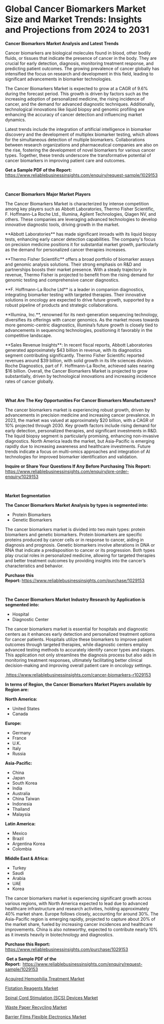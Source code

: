 <p><h1>Global Cancer Biomarkers Market Size and Market Trends: Insights and Projections from 2024 to 2031</h1></p><p><strong>Cancer Biomarkers Market Analysis and Latest Trends</strong></p>
<p><p>Cancer biomarkers are biological molecules found in blood, other bodily fluids, or tissues that indicate the presence of cancer in the body. They are crucial for early detection, diagnosis, monitoring treatment response, and predicting patient outcomes. The growing prevalence of cancer globally has intensified the focus on research and development in this field, leading to significant advancements in biomarker technologies.</p><p>The Cancer Biomarkers Market is expected to grow at a CAGR of 9.6% during the forecast period. This growth is driven by factors such as the increasing adoption of personalized medicine, the rising incidence of cancer, and the demand for advanced diagnostic techniques. Additionally, technological innovations like liquid biopsy and genomic profiling are enhancing the accuracy of cancer detection and influencing market dynamics.</p><p>Latest trends include the integration of artificial intelligence in biomarker discovery and the development of multiplex biomarker testing, which allows for the simultaneous detection of multiple biomarkers. Collaborations between research organizations and pharmaceutical companies are also on the rise, fostering the development of novel biomarkers for various cancer types. Together, these trends underscore the transformative potential of cancer biomarkers in improving patient care and outcomes.</p></p>
<p><strong>Get a Sample PDF of the Report:&nbsp;</strong> <a href="https://www.reliablebusinessinsights.com/enquiry/request-sample/1029153">https://www.reliablebusinessinsights.com/enquiry/request-sample/1029153</a></p>
<p>&nbsp;</p>
<p><strong>Cancer Biomarkers Major Market Players</strong></p>
<p><p>The Cancer Biomarkers Market is characterized by intense competition among key players such as Abbott Laboratories, Thermo Fisher Scientific, F. Hoffmann-La Roche Ltd., Illumina, Agilent Technologies, Qiagen NV, and others. These companies are leveraging advanced technologies to develop innovative diagnostic tools, driving growth in the market.</p><p>**Abbott Laboratories** has made significant inroads with its liquid biopsy tests, enhancing early cancer detection capabilities. The company's focus on precision medicine positions it for substantial market growth, particularly as the demand for personalized cancer therapies increases.</p><p>**Thermo Fisher Scientific** offers a broad portfolio of biomarker assays and genomic analysis solutions. Their strong emphasis on R&D and partnerships boosts their market presence. With a steady trajectory in revenue, Thermo Fisher is projected to benefit from the rising demand for genomic testing and comprehensive cancer diagnostics.</p><p>**F. Hoffmann-La Roche Ltd** is a leader in companion diagnostics, integrating biomarker testing with targeted therapies. Their innovative solutions in oncology are expected to drive future growth, supported by a robust pipeline of products and strategic collaborations.</p><p>**Illumina, Inc.**, renowned for its next-generation sequencing technology, diversifies its offerings with cancer genomics. As the market moves towards more genomic-centric diagnostics, Illumina’s future growth is closely tied to advancements in sequencing technologies, positioning it favorably in the competitive landscape.</p><p>**Sales Revenue Insights**: In recent fiscal reports, Abbott Laboratories generated approximately $43 billion in revenue, with its diagnostics segment contributing significantly. Thermo Fisher Scientific reported revenues around $39 billion, with solid growth in its life sciences division. Roche Diagnostics, part of F. Hoffmann-La Roche, achieved sales nearing $16 billion. Overall, the Cancer Biomarkers Market is projected to grow substantially, driven by technological innovations and increasing incidence rates of cancer globally.</p></p>
<p>&nbsp;</p>
<p><strong>What Are The Key Opportunities For Cancer Biomarkers Manufacturers?</strong></p>
<p><p>The cancer biomarkers market is experiencing robust growth, driven by advancements in precision medicine and increasing cancer prevalence. In 2023, the market was valued at approximately $20 billion, with a CAGR of 10% projected through 2030. Key growth factors include rising demand for early detection, personalized therapies, and significant investments in R&D. The liquid biopsy segment is particularly promising, enhancing non-invasive diagnostics. North America leads the market, but Asia-Pacific is emerging rapidly due to increasing awareness and healthcare investments. Future trends indicate a focus on multi-omics approaches and integration of AI technologies for improved biomarker identification and validation.</p></p>
<p><strong>Inquire or Share Your Questions If Any Before Purchasing This Report:</strong> <a href="https://www.reliablebusinessinsights.com/enquiry/pre-order-enquiry/1029153">https://www.reliablebusinessinsights.com/enquiry/pre-order-enquiry/1029153</a></p>
<p>&nbsp;</p>
<p><strong>Market Segmentation</strong></p>
<p><strong>The Cancer Biomarkers Market Analysis by types is segmented into:</strong></p>
<p><ul><li>Protein Biomarkers</li><li>Genetic Biomarkers</li></ul></p>
<p><p>The cancer biomarkers market is divided into two main types: protein biomarkers and genetic biomarkers. Protein biomarkers are specific proteins produced by cancer cells or in response to cancer, aiding in diagnosis and prognosis. Genetic biomarkers involve alterations in DNA or RNA that indicate a predisposition to cancer or its progression. Both types play crucial roles in personalized medicine, allowing for targeted therapies and better treatment outcomes by providing insights into the cancer’s characteristics and behavior.</p></p>
<p><strong>Purchase this Report:&nbsp;</strong><a href="https://www.reliablebusinessinsights.com/purchase/1029153">https://www.reliablebusinessinsights.com/purchase/1029153</a></p>
<p>&nbsp;</p>
<p><strong>The Cancer Biomarkers Market Industry Research by Application is segmented into:</strong></p>
<p><ul><li>Hospital</li><li>Diagnostic Center</li></ul></p>
<p><p>The cancer biomarkers market is essential for hospitals and diagnostic centers as it enhances early detection and personalized treatment options for cancer patients. Hospitals utilize these biomarkers to improve patient outcomes through targeted therapies, while diagnostic centers employ advanced testing methods to accurately identify cancer types and stages. This application not only streamlines the diagnosis process but also aids in monitoring treatment responses, ultimately facilitating better clinical decision-making and improving overall patient care in oncology settings.</p></p>
<p><a href="https://www.reliablebusinessinsights.com/cancer-biomarkers-r1029153">&nbsp;https://www.reliablebusinessinsights.com/cancer-biomarkers-r1029153</a></p>
<p><strong>In terms of Region, the Cancer Biomarkers Market Players available by Region are:</strong></p>
<p>
    <p> <strong> North America: </strong>
        <ul>
            <li>United States</li>
            <li>Canada</li>
        </ul>
        </p> 
    <p> <strong> Europe: </strong>
        <ul>
            <li>Germany</li>
            <li>France</li>
            <li>U.K.</li>
            <li>Italy</li>
            <li>Russia</li>
        </ul>
        </p> 
    <p> <strong> Asia-Pacific: </strong>
        <ul>
            <li>China</li>
            <li>Japan</li>
            <li>South Korea</li>
            <li>India</li>
            <li>Australia</li>
            <li>China Taiwan</li>
            <li>Indonesia</li>
            <li>Thailand</li>
            <li>Malaysia</li>
        </ul>
        </p> 
    <p> <strong> Latin America: </strong>
        <ul>
            <li>Mexico</li>
            <li>Brazil</li>
            <li>Argentina Korea</li>
            <li>Colombia</li>
        </ul>
        </p> 
    <p> <strong> Middle East & Africa: </strong>
        <ul>
            <li>Turkey</li>
            <li>Saudi</li>
            <li>Arabia</li>
            <li>UAE</li>
            <li>Korea</li>
        </ul>
    </p>
    </p>
<p><p>The cancer biomarkers market is experiencing significant growth across various regions, with North America expected to lead due to advanced healthcare infrastructure and research activities, holding approximately 40% market share. Europe follows closely, accounting for around 30%. The Asia-Pacific region is emerging rapidly, projected to capture about 20% of the market share, fueled by increasing cancer incidences and healthcare improvements. China is also noteworthy, expected to contribute nearly 10% as it invests heavily in biotechnology and diagnostics.</p></p>
<p><strong>Purchase this Report: </strong><a href="https://www.reliablebusinessinsights.com/purchase/1029153">https://www.reliablebusinessinsights.com/purchase/1029153</a></p>
<p>&nbsp;<strong>Get a Sample PDF of the Report:&nbsp;&nbsp;</strong><a href="https://www.reliablebusinessinsights.com/enquiry/request-sample/1029153">https://www.reliablebusinessinsights.com/enquiry/request-sample/1029153</a></p>
<p><strong></strong></p>
<p><p><a href="https://www.linkedin.com/pulse/market-forecast-global-acquired-hemophilia-treatment-trends-qjite?trackingId=YyOLFLpASVKyyHkzgLyXGg%3D%3D">Acquired Hemophilia Treatment Market</a></p><p><a href="https://www.linkedin.com/pulse/flotation-reagents-market-share-size-trends-industry-jot8e?trackingId=cNigZnPQSpO17zCQFrAsyQ%3D%3D">Flotation Reagents Market</a></p><p><a href="https://github.com/angelajermaine/Market-Research-Report-List-5/blob/main/spinal-cord-stimulation-scs-devices-market.md">Spinal Cord Stimulation (SCS) Devices Market</a></p><p><a href="https://www.linkedin.com/pulse/waste-paper-recycling-market-trends-growth-outlook-2024-2031-lvkge?trackingId=SMg8Hp%2BhR%2FeUUB9o2Gv71A%3D%3D">Waste Paper Recycling Market</a></p><p><a href="https://github.com/hrhzhypq19/Market-Research-Report-List-1/blob/main/barrier-films-flexible-electronics-market.md">Barrier Films Flexible Electronics Market</a></p></p>